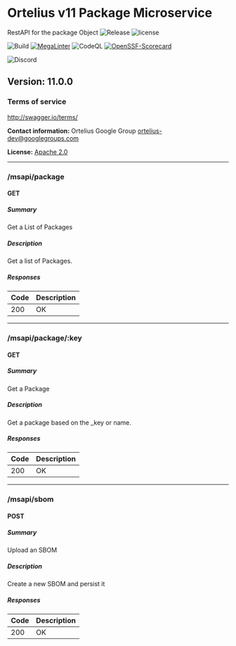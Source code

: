 # Ortelius v11 Package Microservice
RestAPI for the package Object
![Release](https://img.shields.io/github/v/release/ortelius/scec-deppkg?sort=semver)
![license](https://img.shields.io/github/license/ortelius/scec-deppkg)

![Build](https://img.shields.io/github/actions/workflow/status/ortelius/scec-deppkg/build-push-chart.yml)
[![MegaLinter](https://github.com/ortelius/scec-deppkg/workflows/MegaLinter/badge.svg?branch=main)](https://github.com/ortelius/scec-deppkg/actions?query=workflow%3AMegaLinter+branch%3Amain)
![CodeQL](https://github.com/ortelius/scec-deppkg/workflows/CodeQL/badge.svg)
[![OpenSSF-Scorecard](https://api.securityscorecards.dev/projects/github.com/ortelius/scec-deppkg/badge)](https://api.securityscorecards.dev/projects/github.com/ortelius/scec-deppkg)

![Discord](https://img.shields.io/discord/722468819091849316)

## Version: 11.0.0

### Terms of service
<http://swagger.io/terms/>

**Contact information:**
Ortelius Google Group
<ortelius-dev@googlegroups.com>

**License:** [Apache 2.0](http://www.apache.org/licenses/LICENSE-2.0.html)

---
### /msapi/package

#### GET
##### Summary

Get a List of Packages

##### Description

Get a list of Packages.

##### Responses

| Code | Description |
|------|-------------|
| 200  | OK          |

---
### /msapi/package/:key

#### GET
##### Summary

Get a Package

##### Description

Get a package based on the _key or name.

##### Responses

| Code | Description |
|------|-------------|
| 200  | OK          |

---
### /msapi/sbom

#### POST
##### Summary

Upload an SBOM

##### Description

Create a new SBOM and persist it

##### Responses

| Code | Description |
|------|-------------|
| 200  | OK          |
